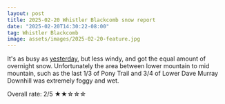 ```yaml
---
layout: post
title: 2025-02-20 Whistler Blackcomb snow report
date: "2025-02-20T14:30:22-08:00"
tag: Whistler Blackcomb
image: assets/images/2025-02-20-feature.jpg
---
```


It's as busy as [yesterday](/2025-02-20-whistler-blackcomb-snow-report), but less windy, and got the equal amount of overnight snow. Unfortunately the area between lower mountain to mid mountain, such as the last 1/3 of Pony Trail and 3/4 of Lower Dave Murray Downhill was extremely foggy and wet.

Overall rate: 2/5 ★★☆☆☆
